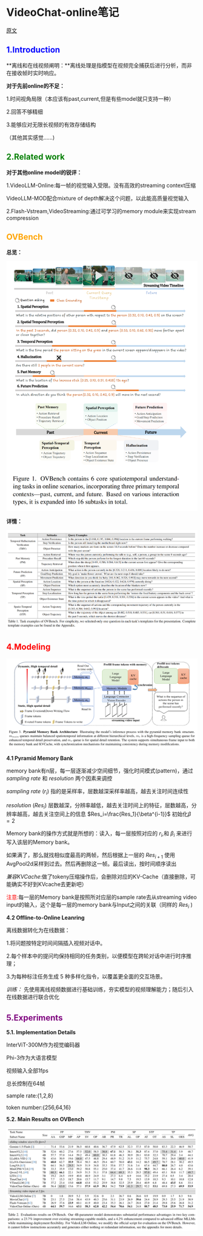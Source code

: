 <h1>VideoChat-online笔记</h1>



[原文](https://arxiv.org/pdf/2501.00584)



<h2><font color=blue>1.Introduction</font></h2>

**离线和在线视频阐明：**离线处理是指模型在视频完全捕获后进行分析，而非在接收帧时实时响应。



**对于先前online的不足：**

1.时间视角局限（本应该有past,current,但是有些model就只支持一种）

2.回答不够精细

3.能够应对无限长视频的有效存储结构

（其他其实感觉......)



<h2><font color=green>2.Related work</font></h2>

**对于其他online model的锐评：**

1.VideoLLM-Online:每一帧的视觉输入受限。没有高效的streaming context压缩



VideoLLM-MOD配合mixture of depth解决这个问题，以此能高质量视觉输入



2.Flash-Vstream,VideoStreaming:通过可学习的memory module来实现stream compression



<h2><font color=orange>OVBench</font></h2>

**总览：**

![VideoChat-online(1)](../论文阅读笔记/img/VideoChat-online(1).png)

**详情：**

![VideoChat-online(2)](../论文阅读笔记/img/VideoChat-online(2).png)



<h2><font color=red>4.Modeling</font></h2>

![VideoChat-online(3)](../论文阅读笔记/img/VideoChat-online(3).png)



**4.1 Pyramid Memory Bank**

memory bank有n层，每一层逐渐减少空间细节，强化时间模式(pattern)，通过*sampling rate* 和 *resolution* 两个因素来调控

*sampling rate*  ($r_i$) 指的是采样率，层数越深采样率越高，越去关注时间连续性

*resolution* ($Res_i$) 层数越深，分辨率越低，越去关注时间上的特征，层数越高，分辨率越高，越去关注空间上的信息 $Res_i=\frac{Res_1}{\beta^{i-1}}$  初始化$\beta =2$



Memory bank的操作方式就是所想的：读入，每一层按照对应的 $r_i$,和 $\beta_i$ 来进行写入该层的Memory bank。

如果满了，那么就找相似度最高的两帧，然后根据上一层的 $Res_{i+1}$ 使用AvgPool2d采样到过去。然后再删除这一帧。最后读出，按时间顺序读出



*兼容KVCache*:做了tokeny压缩操作后，会删除对应的KV-Cache（直接删除，可能确实不好到KVcache去更新吧）



<font color=red>注意:</font>每一层的Memory bank是按照所对应层的sample rate去从streaming video input的输入，这个是每一层的memory bank与Input之间的关联（同样的 $Res_i$ )



**4.2 Offline-to-Online Leanring**

离线数据转化为在线数据：

1.将问题按特定时间间隔插入视频对话中。

2.每个样本中的提问均保持相同的任务类别，以便模型在跨轮对话中进行时序推理；

3.为每种标注任务生成 5 种多样化指令，以覆盖更全面的交互场景。



*训练：* 先使用离线视频数据进行基础训练，夯实模型的视频理解能力；随后引入在线数据进行联合优化

###### 

<h2><font color=purple>5.Experiments</font></h2>

**5.1. Implementation Details**

InterViT-300M作为视觉编码器

Phi-3作为大语言模型

视频输入全部1fps

总长控制在64帧



sample rate:{1,2,8}

token number:{256,64,16}





**5.2. Main Results on OVBench**

![VideoChat-online(4)](../论文阅读笔记/img/VideoChat-online(4).png)
